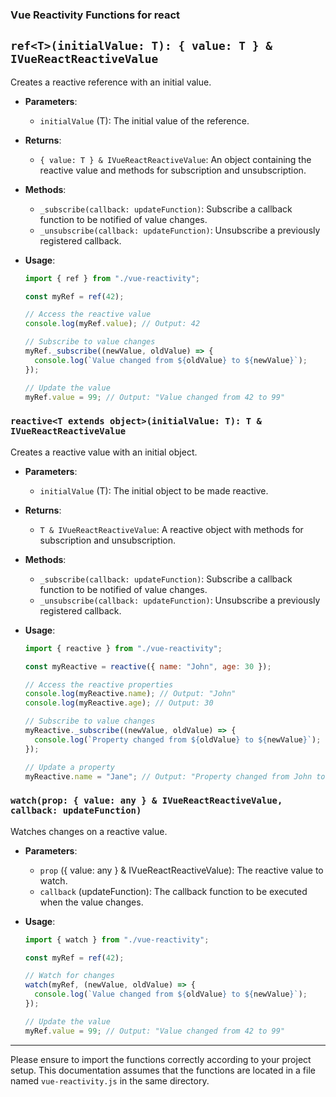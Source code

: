 ### Vue Reactivity Functions for react

## `ref<T>(initialValue: T): { value: T } & IVueReactReactiveValue`

Creates a reactive reference with an initial value.

- **Parameters**:
  - `initialValue` (T): The initial value of the reference.

- **Returns**:
  - `{ value: T } & IVueReactReactiveValue`: An object containing the reactive value and methods for subscription and unsubscription.

- **Methods**:
  - `_subscribe(callback: updateFunction)`: Subscribe a callback function to be notified of value changes.
  - `_unsubscribe(callback: updateFunction)`: Unsubscribe a previously registered callback.

- **Usage**:

  ```jsx
  import { ref } from "./vue-reactivity";

  const myRef = ref(42);

  // Access the reactive value
  console.log(myRef.value); // Output: 42

  // Subscribe to value changes
  myRef._subscribe((newValue, oldValue) => {
    console.log(`Value changed from ${oldValue} to ${newValue}`);
  });

  // Update the value
  myRef.value = 99; // Output: "Value changed from 42 to 99"
  ```

### `reactive<T extends object>(initialValue: T): T & IVueReactReactiveValue`

Creates a reactive value with an initial object.

- **Parameters**:
  - `initialValue` (T): The initial object to be made reactive.

- **Returns**:
  - `T & IVueReactReactiveValue`: A reactive object with methods for subscription and unsubscription.

- **Methods**:
  - `_subscribe(callback: updateFunction)`: Subscribe a callback function to be notified of value changes.
  - `_unsubscribe(callback: updateFunction)`: Unsubscribe a previously registered callback.

- **Usage**:

  ```jsx
  import { reactive } from "./vue-reactivity";

  const myReactive = reactive({ name: "John", age: 30 });

  // Access the reactive properties
  console.log(myReactive.name); // Output: "John"
  console.log(myReactive.age); // Output: 30

  // Subscribe to value changes
  myReactive._subscribe((newValue, oldValue) => {
    console.log(`Property changed from ${oldValue} to ${newValue}`);
  });

  // Update a property
  myReactive.name = "Jane"; // Output: "Property changed from John to Jane"
  ```

### `watch(prop: { value: any } & IVueReactReactiveValue, callback: updateFunction)`

Watches changes on a reactive value.

- **Parameters**:
  - `prop` ({ value: any } & IVueReactReactiveValue): The reactive value to watch.
  - `callback` (updateFunction): The callback function to be executed when the value changes.

- **Usage**:

  ```jsx
  import { watch } from "./vue-reactivity";

  const myRef = ref(42);

  // Watch for changes
  watch(myRef, (newValue, oldValue) => {
    console.log(`Value changed from ${oldValue} to ${newValue}`);
  });

  // Update the value
  myRef.value = 99; // Output: "Value changed from 42 to 99"
  ```

---

Please ensure to import the functions correctly according to your project setup. This documentation assumes that the functions are located in a file named `vue-reactivity.js` in the same directory.
